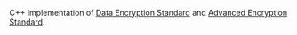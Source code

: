 C++ implementation of [Data Encryption Standard](http://csrc.nist.gov/publications/fips/fips46-3/fips46-3.pdf) and [Advanced Encryption Standard](http://csrc.nist.gov/publications/fips/fips197/fips-197.pdf). 
